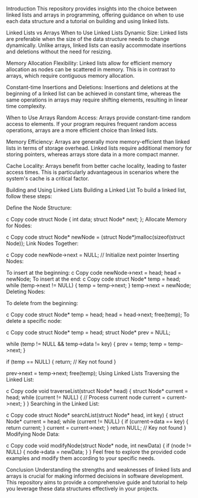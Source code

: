 Introduction
This repository provides insights into the choice between linked lists and arrays in programming, offering guidance on when to use each data structure and a tutorial on building and using linked lists.

Linked Lists vs Arrays
When to Use Linked Lists
Dynamic Size: Linked lists are preferable when the size of the data structure needs to change dynamically. Unlike arrays, linked lists can easily accommodate insertions and deletions without the need for resizing.

Memory Allocation Flexibility: Linked lists allow for efficient memory allocation as nodes can be scattered in memory. This is in contrast to arrays, which require contiguous memory allocation.

Constant-time Insertions and Deletions: Insertions and deletions at the beginning of a linked list can be achieved in constant time, whereas the same operations in arrays may require shifting elements, resulting in linear time complexity.

When to Use Arrays
Random Access: Arrays provide constant-time random access to elements. If your program requires frequent random access operations, arrays are a more efficient choice than linked lists.

Memory Efficiency: Arrays are generally more memory-efficient than linked lists in terms of storage overhead. Linked lists require additional memory for storing pointers, whereas arrays store data in a more compact manner.

Cache Locality: Arrays benefit from better cache locality, leading to faster access times. This is particularly advantageous in scenarios where the system's cache is a critical factor.

Building and Using Linked Lists
Building a Linked List
To build a linked list, follow these steps:

Define the Node Structure:

c
Copy code
struct Node {
    int data;
    struct Node* next;
};
Allocate Memory for Nodes:

c
Copy code
struct Node* newNode = (struct Node*)malloc(sizeof(struct Node));
Link Nodes Together:

c
Copy code
newNode->next = NULL; // Initialize next pointer
Inserting Nodes:

To insert at the beginning:
c
Copy code
newNode->next = head;
head = newNode;
To insert at the end:
c
Copy code
struct Node* temp = head;
while (temp->next != NULL) {
    temp = temp->next;
}
temp->next = newNode;
Deleting Nodes:

To delete from the beginning:

c
Copy code
struct Node* temp = head;
head = head->next;
free(temp);
To delete a specific node:

c
Copy code
struct Node* temp = head;
struct Node* prev = NULL;

while (temp != NULL && temp->data != key) {
    prev = temp;
    temp = temp->next;
}

if (temp == NULL) {
    return; // Key not found
}

prev->next = temp->next;
free(temp);
Using Linked Lists
Traversing the Linked List:

c
Copy code
void traverseList(struct Node* head) {
    struct Node* current = head;
    while (current != NULL) {
        // Process current node
        current = current->next;
    }
}
Searching in the Linked List:

c
Copy code
struct Node* searchList(struct Node* head, int key) {
    struct Node* current = head;
    while (current != NULL) {
        if (current->data == key) {
            return current;
        }
        current = current->next;
    }
    return NULL; // Key not found
}
Modifying Node Data:

c
Copy code
void modifyNode(struct Node* node, int newData) {
    if (node != NULL) {
        node->data = newData;
    }
}
Feel free to explore the provided code examples and modify them according to your specific needs.

Conclusion
Understanding the strengths and weaknesses of linked lists and arrays is crucial for making informed decisions in software development. This repository aims to provide a comprehensive guide and tutorial to help you leverage these data structures effectively in your projects.
